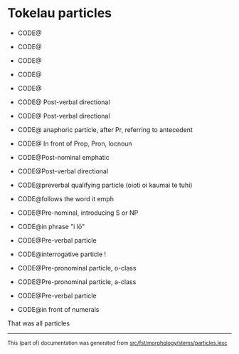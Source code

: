 # Tokelau particles

* CODE@
* CODE@

* CODE@
* CODE@

* CODE@
* CODE@ Post-verbal directional
* CODE@ Post-verbal directional
* CODE@ anaphoric particle, after Pr, referring to antecedent
* CODE@ In front of Prop, Pron, locnoun
* CODE@Post-nominal emphatic
* CODE@Post-verbal directional
* CODE@preverbal qualifying particle (oioti oi kaumai te tuhi)
* CODE@follows the word it emph
* CODE@Pre-nominal, introducing S or NP
* CODE@in phrase "i lō"
* CODE@Pre-verbal particle
* CODE@interrogative particle !
* CODE@Pre-pronominal particle, o-class
* CODE@Pre-pronominal particle, a-class
* CODE@Pre-verbal particle
* CODE@in front of numerals

That was all particles

* * *

<small>This (part of) documentation was generated from [src/fst/morphology/stems/particles.lexc](https://github.com/giellalt/lang-tkl/blob/main/src/fst/morphology/stems/particles.lexc)</small>
